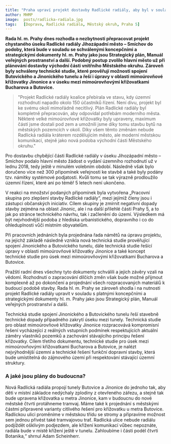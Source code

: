 ```yaml
---
title: "Praha upraví projekt dostavby Radlické radiály, aby byl v souladu se schválenými koncepčními dokumenty"
author: MHMP
image: 	posts/radlicka-radiala.jpg
tags:   [Doprava, Radlická radiála, Městský okruh, Praha 5]
---
```


**Rada hl. m. Prahy dnes rozhodla o nezbytnosti přepracovat projekt chystaného úseku Radlické radiály Jihozápadní město – Smíchov do podoby, která bude v souladu se schválenými koncepčními a strategickými dokumenty hl. m. Prahy jako jsou Strategický plán, Manuál veřejných prostranství a další. Podobný postup zvolilo hlavní město už při plánování dostavby východní části vnitřního Městského okruhu. Zároveň byly schváleny technické studie, které prověřují možnosti spojení Butovického a Jinonického tunelu a řeší i úpravy v oblasti mimoúrovňové křižovatky Jinonice a v úseku mezi mimoúrovňovými křižovatkami Bucharova a Butovice.**

>"Projekt Radlické radiály koalice přebírala ve stavu, kdy územní rozhodnutí napadlo okolo 150 účastníků řízení. Není divu, projekt byl ke svému okolí mimořádně necitlivý. Plán Radlické radiály byl kompletně přepracován, aby odpovídal potřebám moderního města. Některé velké mimoúrovňové křižovatky byly upraveny, maximum částí jsme dostali pod zem a umožnili jsme díky tomu stavbu bytů na městských pozemcích v okolí. Díky všem těmto změnám nebude Radlická radiála kráterem rozdělujícím město, ale moderní městskou komunikací, stejně jako nová podoba východní části Městského okruhu."

Pro dostavbu chybějící části Radlické radiály v úseku Jihozápadní město – Smíchov podalo hlavní město žádost o vydání územního rozhodnutí už v lednu 2018, tedy ještě v minulém volebním období. Následně však bylo doručeno více než 300 připomínek veřejnosti ke stavbě a také byly podány tzv. námitky systémové podjatosti. Kvůli tomu se tak výrazně prodloužilo územní řízení, které ani po téměř 5 letech není ukončeno.

V reakci na množství podaných připomínek byla vytvořena „Pracovní skupina pro zlepšení stavby Radlické radiály“, mezi jejímiž členy jsou i zástupci občanských iniciativ. Cílem skupiny je zmírnit negativní dopady stavby zejména na oblast Jinonic, ale i na další přilehlé části Prahy 5, a to jak po stránce technického návrhu, tak i začlenění do území. Výsledkem má být nejvhodnější podoba z hlediska urbanistického, dopravního i co do ohleduplnosti vůči místním obyvatelům.

Při pracovních jednáních byla projednána řada námětů na úpravu projektu, na jejichž základě následně vznikla nová technická studie prověřující spojení Jinonického a Butovického tunelu, dále technická studie řešící úpravy v oblasti mimoúrovňové křižovatky Jinonice a také koncept technické studie pro úsek mezi mimoúrovňovými křižovatkami Bucharova a Butovice.

Pražští radní dnes všechny tyto dokumenty schválili a jejich závěry vzali na vědomí. Rozhodnutí o zapracování dílčích změn však bude možné přijmout komplexně až po dokončení a projednání všech rozpracovaných materiálů k budoucí podobě stavby. Rada hl. m. Prahy se zároveň shodla i na nutnosti projekt Radlické radiály upravit v souladu s platnými koncepčními a strategickými dokumenty hl. m. Prahy jako jsou Strategický plán, Manuál veřejných prostranství a další.

Technická studie spojení Jinonického a Butovického tunelu řeší stavebně technické dopady případného zakrytí úseku mezi tunely. Technická studie pro oblast mimoúrovňové křižovatky Jinonice rozpracovává kompromisní řešení vycházející z reálných vstupních podmínek respektujících aktuální záměry vlastníků pozemků a zachování stávajícího principu řešení křižovatky. Cílem třetího dokumentu, technické studie pro úsek mezi mimoúrovňovými křižovatkami Bucharova a Butovice, je nalézt nejvýhodnější územní a technické řešení funkční dopravní stavby, která bude umístitelná do zájmového území při respektování stávající územní struktury.

### A jaké jsou plány do budoucna?
Nová Radlická radiála propojí tunely Butovice a Jinonice do jednoho tak, aby děti v místní základce nedýchaly zplodiny z otevřeného zářezu, a stejně tak bude upravena křižovatka u metra Jinonice, kam v budoucnu do nové městské čtvrti protáhneme tramvaj. Máme také k projednání s městskými částmi připravené varianty citlivého řešení pro křižovatku u metra Butovice. Radlickou ulici proměníme v městskou třídu se stromy a připravíme možnost sem jednou přivést také tramvajovou trať. Radlická ulice nebude radiálu podjíždět ošklivým podjezdem, ale křížení komunikací vůbec nepoznáte, radiála bude v místě křížení ještě v tunelu. Zahloubíme i části podél čtvrti Botanika,“ shrnul Adam Scheinherr.
